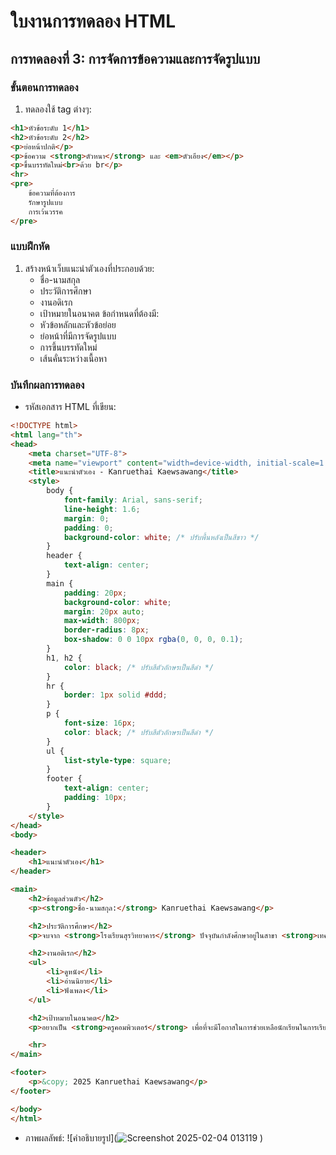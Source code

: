 # ใบงานการทดลอง HTML
 
## การทดลองที่ 3: การจัดการข้อความและการจัดรูปแบบ
### ขั้นตอนการทดลอง
1. ทดลองใช้ tag ต่างๆ:
```html
<h1>หัวข้อระดับ 1</h1>
<h2>หัวข้อระดับ 2</h2>
<p>ย่อหน้าปกติ</p>
<p>ข้อความ <strong>ตัวหนา</strong> และ <em>ตัวเอียง</em></p>
<p>ขึ้นบรรทัดใหม่<br>ด้วย br</p>
<hr>
<pre>
    ข้อความที่ต้องการ
    รักษารูปแบบ
    การเว้นวรรค
</pre>
```

### แบบฝึกหัด
1. สร้างหน้าเว็บแนะนำตัวเองที่ประกอบด้วย:
   - ชื่อ-นามสกุล
   - ประวัติการศึกษา
   - งานอดิเรก
   - เป้าหมายในอนาคต
 ข้อกำหนดที่ต้องมี:
   - หัวข้อหลักและหัวข้อย่อย
   - ย่อหน้าที่มีการจัดรูปแบบ
   - การขึ้นบรรทัดใหม่
   - เส้นคั่นระหว่างเนื้อหา
### บันทึกผลการทดลอง
- รหัสเอกสาร HTML ที่เขียน:
```html
<!DOCTYPE html>
<html lang="th">
<head>
    <meta charset="UTF-8">
    <meta name="viewport" content="width=device-width, initial-scale=1.0">
    <title>แนะนำตัวเอง - Kanruethai Kaewsawang</title>
    <style>
        body {
            font-family: Arial, sans-serif;
            line-height: 1.6;
            margin: 0;
            padding: 0;
            background-color: white; /* ปรับพื้นหลังเป็นสีขาว */
        }
        header {
            text-align: center;
        }
        main {
            padding: 20px;
            background-color: white;
            margin: 20px auto;
            max-width: 800px;
            border-radius: 8px;
            box-shadow: 0 0 10px rgba(0, 0, 0, 0.1);
        }
        h1, h2 {
            color: black; /* ปรับสีตัวอักษรเป็นสีดำ */
        }
        hr {
            border: 1px solid #ddd;
        }
        p {
            font-size: 16px;
            color: black; /* ปรับสีตัวอักษรเป็นสีดำ */
        }
        ul {
            list-style-type: square;
        }
        footer {
            text-align: center;
            padding: 10px;
        }
    </style>
</head>
<body>

<header>
    <h1>แนะนำตัวเอง</h1>
</header>

<main>
    <h2>ข้อมูลส่วนตัว</h2>
    <p><strong>ชื่อ-นามสกุล:</strong> Kanruethai Kaewsawang</p>

    <h2>ประวัติการศึกษา</h2>
    <p>จบจาก <strong>โรงเรียนสุรวิทยาคาร</strong> ปัจจุบันกำลังศึกษาอยู่ในสาขา <strong>เทคโนโลยีคอมพิวเตอร์</strong> คณะ <strong>ครุศาสตร์อุตสาหกรรมและเทคโนโลยี</strong> สถาบัน <strong>เทคโนโลยีพระจอมเกล้าเจ้าคุณทหารลาดกระบัง</strong></p>

    <h2>งานอดิเรก</h2>
    <ul>
        <li>ดูหนัง</li>
        <li>อ่านนิยาย</li>
        <li>ฟังเพลง</li>
    </ul>

    <h2>เป้าหมายในอนาคต</h2>
    <p>อยากเป็น <strong>ครูคอมพิวเตอร์</strong> เพื่อที่จะมีโอกาสในการช่วยเหลือนักเรียนในการเรียนรู้และเข้าใจเทคโนโลยีคอมพิวเตอร์อย่างลึกซึ้ง</p>

    <hr>
</main>

<footer>
    <p>&copy; 2025 Kanruethai Kaewsawang</p>
</footer>

</body>
</html>
```
- ภาพผลลัพธ์:
  ![คำอธิบายรูป](![Screenshot 2025-02-04 013119](https://github.com/user-attachments/assets/b92ac42e-b5e7-463b-a440-a8843abf05fe)
)





